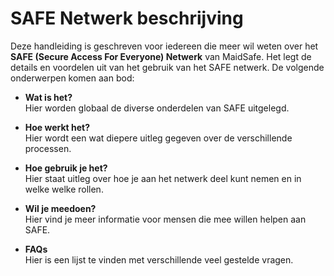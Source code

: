 # SAFE Netwerk beschrijving

Deze handleiding is geschreven voor iedereen die meer wil weten over het **SAFE (Secure Access For Everyone) Netwerk** van MaidSafe. Het legt de details en voordelen uit van het gebruik van het SAFE netwerk. De volgende onderwerpen komen aan bod:

* **Wat is het?**<br />
Hier worden globaal de diverse onderdelen van SAFE uitgelegd.

* **Hoe werkt het?**<br />
Hier wordt een wat diepere uitleg gegeven over de verschillende processen.

* **Hoe gebruik je het?**<br />
Hier staat uitleg over hoe je aan het netwerk deel kunt nemen en in welke welke rollen.

* **Wil je meedoen?**<br />
Hier vind je meer informatie voor mensen die mee willen helpen aan SAFE.

* **FAQs**<br />
Hier is een lijst te vinden met verschillende veel gestelde vragen.
